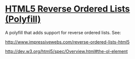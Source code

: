 # [HTML5 Reverse Ordered Lists (Polyfill)](http://www.impressivewebs.com/html5-reverse-ordered-lists/)

A polyfill that adds support for reverse ordered lists. See:

http://www.impressivewebs.com/reverse-ordered-lists-html5

http://dev.w3.org/html5/spec/Overview.html#the-ol-element